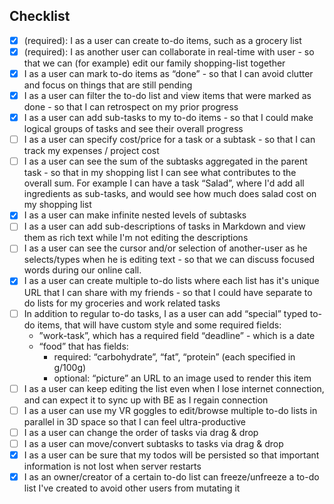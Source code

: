 ## Checklist

- [x] (required): I as a user can create to-do items, such as a grocery list
- [x] (required): I as another user can collaborate in real-time with user - so that we can
      (for example) edit our family shopping-list together
- [x] I as a user can mark to-do items as “done” - so that I can avoid clutter and focus on
      things that are still pending
- [x] I as a user can filter the to-do list and view items that were marked as done - so that I
      can retrospect on my prior progress
- [x] I as a user can add sub-tasks to my to-do items - so that I could make logical groups of
      tasks and see their overall progress
- [ ] I as a user can specify cost/price for a task or a subtask - so that I can track my
      expenses / project cost
- [ ] I as a user can see the sum of the subtasks aggregated in the parent task - so that in my
      shopping list I can see what contributes to the overall sum. For example I can have a
      task “Salad”, where I'd add all ingredients as sub-tasks, and would see how much does
      salad cost on my shopping list
- [x] I as a user can make infinite nested levels of subtasks
- [ ] I as a user can add sub-descriptions of tasks in Markdown and view them as rich text
      while I'm not editing the descriptions
- [ ] I as a user can see the cursor and/or selection of another-user as he selects/types when
      he is editing text - so that we can discuss focused words during our online call.
- [x] I as a user can create multiple to-do lists where each list has it's unique URL that I can
      share with my friends - so that I could have separate to do lists for my groceries and
      work related tasks
- [ ] In addition to regular to-do tasks, I as a user can add “special” typed to-do items, that
      will have custom style and some required fields:
  - ”work-task”, which has a required field “deadline” - which is a date
  - “food” that has fields:
    - required: “carbohydrate”, “fat”, “protein” (each specified in g/100g)
    - optional: “picture” an URL to an image used to render this item
- [ ] I as a user can keep editing the list even when I lose internet connection, and can
      expect it to sync up with BE as I regain connection
- [ ] I as a user can use my VR goggles to edit/browse multiple to-do lists in parallel in 3D
      space so that I can feel ultra-productive
- [ ] I as a user can change the order of tasks via drag & drop
- [ ] I as a user can move/convert subtasks to tasks via drag & drop
- [x] I as a user can be sure that my todos will be persisted so that important information is
      not lost when server restarts
- [x] I as an owner/creator of a certain to-do list can freeze/unfreeze a to-do list I've created to
      avoid other users from mutating it
